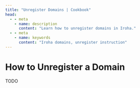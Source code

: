 ```yaml
---
title: "Unregister Domains | Cookbook"
head:
  - - meta
    - name: description
      content: "Learn how to unregister domains in Iroha."
  - - meta
    - name: keywords
      content: "Iroha domains, unregister instruction"
---
```


# How to Unregister a Domain

TODO